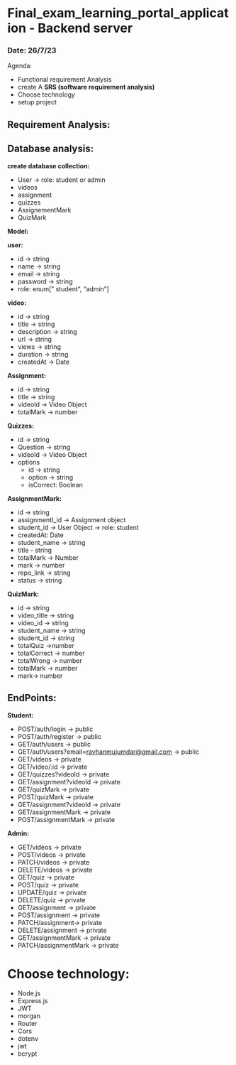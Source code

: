 # Final_exam_learning_portal_application - Backend server

### Date: 26/7/23

Agenda:

- Functional requirement Analysis
- create A **SRS (software requirement analysis)**
- Choose technology
- setup project

## Requirement Analysis:

## Database analysis:

**create database collection:**

- User → role: student or admin
- videos
- assignment
- quizzes
- AssignementMark
- QuizMark

**Model:**

**user:**

- id → string
- name → string
- email → string
- password → string
- role: enum[” student”, “admin”]

**video:**

- id → string
- title → string
- description → string
- url → string
- views → string
- duration → string
- createdAt → Date

**Assignment:**

- id → string
- title → string
- videoId → Video Object
- totalMark → number

**Quizzes:**

- id → string
- Question → string
- videoId → Video Object
- options
    - id → string
    - option → string
    - isCorrect: Boolean

**AssignmentMark:**

- id → string
- assignmentI_id → Assignment object
- student_id → User Object → role: student
- createdAt: Date
- student_name → string
- title - string
- totalMark → Number
- mark → number
- repo_link → string
- status → string

**QuizMark:**

- id → string
- video_title → string
- video_id → string
- student_name → string
- student_id → string
- totalQuiz →number
- totalCorrect → number
- totalWrong → number
- totalMark → number
- mark→ number

## E**ndPoints:**

**Student:**

- POST/auth/login → public
- POST/auth/register → public
- GET/auth/users → public
- GET/auth/users?email=rayhanmujumdar@gmail.com → public
- GET/videos → private
- GET/video/:id → private
- GET/quizzes?videoId → private
- GET/assignment?videoId → private
- GET/quizMark → private
- POST/quizMark → private
- GET/assignment?videoId → private
- GET/assignmentMark → private
- POST/assignmentMark → private

**Admin:**

- GET/videos → private
- POST/videos → private
- PATCH/videos → private
- DELETE/videos → private
- GET/quiz → private
- POST/quiz → private
- UPDATE/quiz → private
- DELETE/quiz → private
- GET/assignment → private
- POST/assignment → private
- PATCH/assignment→ private
- DELETE/assignment → private
- GET/assignmentMark → private
- PATCH/assignmentMark → private

# Choose technology:

- Node.js
- Express.js
- JWT
- morgan
- Router
- Cors
- dotenv
- jwt
- bcrypt